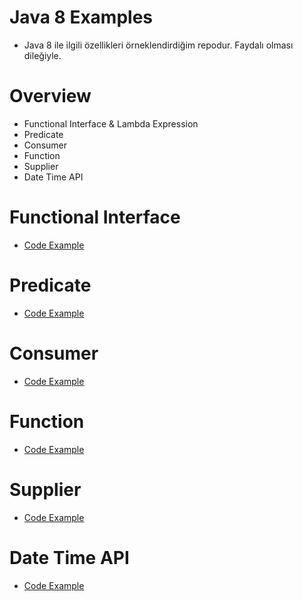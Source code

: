 # Java 8 Examples
* Java 8 ile ilgili özellikleri örneklendirdiğim repodur. Faydalı olması dileğiyle.

# Overview
* Functional Interface & Lambda Expression
* Predicate
* Consumer
* Function
* Supplier
* Date Time API


# Functional Interface
* [Code Example](https://github.com/kubilaycicek/Java8-Examples/tree/master/FunctionalInterface)

# Predicate
* [Code Example](https://github.com/kubilaycicek/Java8-Examples/tree/master/Predicate)

# Consumer
* [Code Example](https://github.com/kubilaycicek/Java8-Examples/tree/master/Consumer)

# Function
* [Code Example](https://github.com/kubilaycicek/Java8-Examples/tree/master/Function)

# Supplier
* [Code Example](https://github.com/kubilaycicek/Java8-Examples/tree/master/Supplier)

# Date Time API
* [Code Example](https://github.com/kubilaycicek/Java8-Examples/tree/master/DateTimeAPI)
